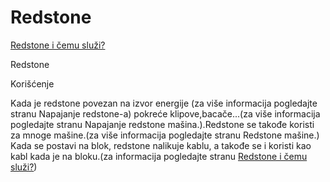 # Redstone

[Redstone i čemu služi?](Redstone.md) 
![]()

Redstone
  
Korišćenje

Kada je redstone povezan na izvor energije (za više informacija pogledajte stranu Napajanje redstone-a)  pokreće klipove,bacače...(za više informacija pogledajte stranu Napajanje redstone mašina.).Redstone se takođe koristi za mnoge mašine.(za više informacija pogledajte stranu Redstone mašine.) 
Kada se postavi na blok, redstone nalikuje kablu, a takođe se i koristi kao kabl kada je na bloku.(za informacija pogledajte stranu [Redstone i čemu služi?](Redstone.md))